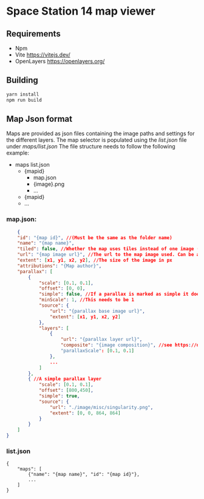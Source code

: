 # Space Station 14 map viewer

## Requirements
* Npm
* Vite https://vitejs.dev/
* OpenLayers https://openlayers.org/

## Building

```sh
yarn install
npm run build
```

## Map Json format

Maps are provided as json files containing the image paths and settings for the different layers.
The map selector is populated using the *list.json* file under *maps/list.json*
The file structure needs to follow the following example:

- maps
    list.json
    - {mapid}
        - map.json
        - {image}.png
        - ...
    - {mapid}
     - ...

### map.json:
```json
    {
	"id": "{map id}", //(Must be the same as the folder name)
	"name": "{map name}",
	"tiled": false, //Whether the map uses tiles instead of one image (Not yet implemented!)
	"url": "{map image url}", //The url to the map image used. Can be an external url
	"extent": [x1, y1, x2, y2], //The size of the image in px
    "attributions": "{Map author}",
    "parallax": [
		{
			"scale": [0.1, 0.1],
			"offset": [0, 0],
			"simple": false, //If a parallax is marked as simple it doesn't tile and doesn't use layers
			"minScale": 1, //This needs to be 1
			"source": {
				"url": "{parallax base image url}",
				"extent": [x1, y1, x2, y2]
			},
			"layers": [
				{
					"url": "{parallax layer url}",
					"composite": "{image composition}", //see https://developer.mozilla.org/en-US/docs/Web/API/CanvasRenderingContext2D/globalCompositeOperation
					"parallaxScale": [0.1, 0.1]
				},
				...
			]
		},
		{ //A simple parallax layer
			"scale": [0.1, 0.1],
			"offset": [800,450],
			"simple": true,
			"source": {
				"url": "./image/misc/singularity.png",
				"extent": [0, 0, 864, 864]
			}
		}
	]
}
```

### list.json
```
{
	"maps": [
		{"name": "{map name}", "id": "{map id}"},
        ...
	]
}
```


